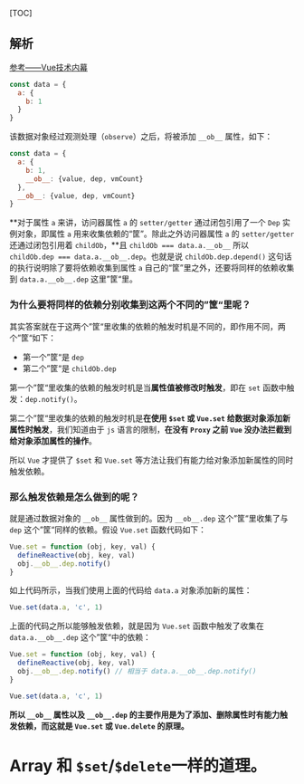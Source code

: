 [TOC]

## 解析 ##

[参考——Vue技术内幕](http://hcysun.me/vue-design/art/7vue-reactive.html#%E5%9C%A8-get-%E5%87%BD%E6%95%B0%E4%B8%AD%E5%A6%82%E4%BD%95%E6%94%B6%E9%9B%86%E4%BE%9D%E8%B5%96)

```js
const data = {
  a: {
    b: 1
  }
}
```

该数据对象经过观测处理（`observe`）之后，将被添加 `__ob__` 属性，如下：

```js
const data = {
  a: {
    b: 1,
    __ob__: {value, dep, vmCount}
  },
  __ob__: {value, dep, vmCount}
}
```

**对于属性 `a` 来讲，访问器属性 `a` 的 `setter/getter` 通过闭包引用了一个 `Dep` 实例对象，即属性 `a` 用来收集依赖的“筐”。除此之外访问器属性 `a` 的 `setter/getter` 还通过闭包引用着 `childOb`，**且 `childOb === data.a.__ob__` 所以 `childOb.dep === data.a.__ob__.dep`。也就是说 `childOb.dep.depend()` 这句话的执行说明除了要将依赖收集到属性 `a` 自己的“筐”里之外，还要将同样的依赖收集到 `data.a.__ob__.dep` 这里”筐“里。

### 为什么要将同样的依赖分别收集到这两个不同的”筐“里呢？ ###

其实答案就在于这两个”筐“里收集的依赖的触发时机是不同的，即作用不同，两个”筐“如下：

- 第一个”筐“是 `dep`
- 第二个”筐“是 `childOb.dep`

第一个”筐“里收集的依赖的触发时机是当**属性值被修改时触发**，即在 `set` 函数中触发：`dep.notify()`。

第二个”筐“里收集的依赖的触发时机是**在使用 `$set` 或 `Vue.set` 给数据对象添加新属性时触发**，我们知道由于 `js` 语言的限制，**在没有 `Proxy` 之前 `Vue` 没办法拦截到给对象添加属性的操作**。

所以 `Vue` 才提供了 `$set` 和 `Vue.set` 等方法让我们有能力给对象添加新属性的同时触发依赖。

### 那么触发依赖是怎么做到的呢？ ###

就是通过数据对象的 `__ob__` 属性做到的。因为 `__ob__.dep` 这个”筐“里收集了与 `dep` 这个”筐“同样的依赖。假设 `Vue.set` 函数代码如下：

```js
Vue.set = function (obj, key, val) {
  defineReactive(obj, key, val)
  obj.__ob__.dep.notify()
}
```

如上代码所示，当我们使用上面的代码给 `data.a` 对象添加新的属性：

```js
Vue.set(data.a, 'c', 1)
```

上面的代码之所以能够触发依赖，就是因为 `Vue.set` 函数中触发了收集在 `data.a.__ob__.dep` 这个”筐“中的依赖：

```js
Vue.set = function (obj, key, val) {
  defineReactive(obj, key, val)
  obj.__ob__.dep.notify() // 相当于 data.a.__ob__.dep.notify()
}

Vue.set(data.a, 'c', 1)
```

**所以 `__ob__` 属性以及 `__ob__.dep` 的主要作用是为了添加、删除属性时有能力触发依赖，而这就是 `Vue.set` 或 `Vue.delete` 的原理。**

# **Array 和 `$set`/`$delete`一样的道理。**